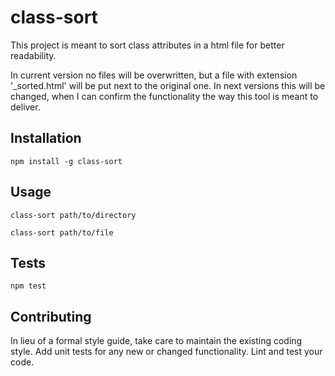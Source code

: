 class-sort
=========

This project is meant to sort class attributes in a html file for better readability.
 
In current version no files will be overwritten, but a file with extension '_sorted.html' will be put next to the original one. In next versions this will be changed, when I can confirm the functionality the way this tool is meant to deliver.

## Installation

  `npm install -g class-sort`

## Usage

  `class-sort path/to/directory`
  
  `class-sort path/to/file`
  
## Tests

  `npm test`

## Contributing

In lieu of a formal style guide, take care to maintain the existing coding style. Add unit tests for any new or changed functionality. Lint and test your code.